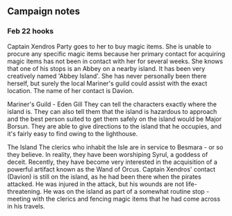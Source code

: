 ## Campaign notes
### Feb 22 hooks

Captain Xendros
Party goes to her to buy magic items.  She is unable to procure any specific magic items because her primary contact for acquiring magic items has not been in contact with her for several weeks.  She knows that one of his stops is an Abbey on a nearby island.  It has been very creatively named 'Abbey Island'.  She has never personally been there herself, but surely the local Mariner's guild could assist with the exact location.  The name of her contact is Davion.

Mariner's Guild - Eden Gill
They can tell the characters exactly where the island is.  They can also tell them that the island is hazardous to approach and the best person suited to get them safely on the island would be Major Borsun.  They are able to give directions to the island that he occupies, and it's fairly easy to find owing to the lighthouse.

The Island
The clerics who inhabit the Isle are in service to Besmara - or so they believe.  In reality, they have been worshiping Syrul, a goddess of deceit.  Recently, they have become very interested in the acquisition of a powerful artifact known as the Wand of Orcus.
Captain Xendros' contact (Davion) is still on the island, as he had been there when the pirates attacked.  He was injured in the attack, but his wounds are not life-threatening.  He was on the island as part of a somewhat routine stop - meeting with the clerics and fencing magic items that he had come across in his travels.